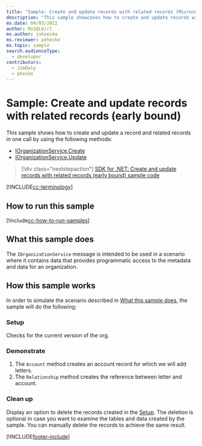 ```yaml
---
title: "Sample: Create and update records with related records (Microsoft Dataverse) | Microsoft Docs" # Intent and product brand in a unique string of 43-59 chars including spaces
description: "This sample showcases how to create and update records with related records." # 115-145 characters including spaces. This abstract displays in the search result.
ms.date: 04/03/2022
author: MsSQLGirl
ms.author: jukoesma
ms.reviewer: pehecke
ms.topic: sample
search.audienceType:
  - developer
contributors:
  - JimDaly
  - phecke
---
```


# Sample: Create and update records with related records (early bound)

This sample shows how to create and update a record and related records in one call by using the following methods:

- [IOrganizationService.Create](/dotnet/api/microsoft.xrm.sdk.iorganizationservice.create)
- [IOrganizationService.Update](/dotnet/api/microsoft.xrm.sdk.iorganizationservice.update)

> [!div class="nextstepaction"]
> [SDK for .NET: Create and update records with related records (early bound) sample code](https://github.com/microsoft/PowerApps-Samples/tree/master/dataverse/orgsvc/CSharp/CreateUpdateRecordsWithRelatedRecords)

[!INCLUDE[cc-terminology](../../includes/cc-terminology.md)]

## How to run this sample

[!include[cc-how-to-run-samples](../../includes/cc-how-to-run-samples.md)]

## What this sample does

The `IOrganizationService` message is intended to be used in a scenario where it contains data that provides programmatic access to the metadata and data for an organization.

## How this sample works

In order to simulate the scenario described in [What this sample does](#what-this-sample-does), the sample will do the following:

### Setup

Checks for the current version of the org.

### Demonstrate

1. The `Account` method creates an account record for which we will add letters.
1. The `Relationship` method creates the reference between letter and account.

### Clean up

Display an option to delete the records created in the [Setup](#setup). The deletion is optional in case you want to examine the tables and data created by the sample. You can manually delete the records to achieve the same result.

[!INCLUDE[footer-include](../../../../includes/footer-banner.md)]
